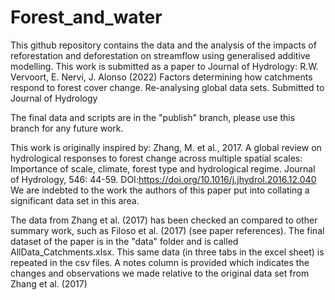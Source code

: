 # Forest_and_water
This github repository contains the data and the analysis of the impacts of reforestation and deforestation on streamflow using generalised additive modelling.
This work is submitted as a paper to Journal of Hydrology:
R.W. Vervoort, E. Nervi, J. Alonso (2022) Factors determining how catchments respond to forest cover change. Re-analysing global data sets. Submitted to Journal of Hydrology 

The final data and scripts are in the "publish" branch, please use this branch for any future work. 

This work is originally inspired by:
Zhang, M. et al., 2017. A global review on hydrological responses to forest change across multiple spatial scales: Importance of scale, climate, forest type and hydrological regime. Journal of Hydrology, 546: 44-59. DOI:https://doi.org/10.1016/j.jhydrol.2016.12.040
We are indebted to the work the authors of this paper put into collating a significant data set in this area.

The data from Zhang et al. (2017) has been checked an compared to other summary work, such as Filoso et al. (2017) (see paper references).
The final dataset of the paper is in the "data" folder and is called AllData_Catchments.xlsx. This same data (in three tabs in the excel sheet) is repeated in the csv files.
A notes column is provided which indicates the changes and observations we made relative to the original data set from Zhang et al. (2017)

